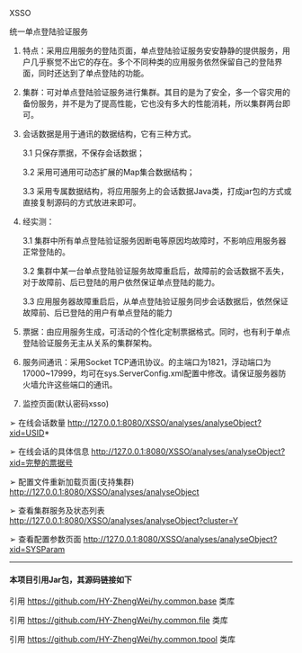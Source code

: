 XSSO

统一单点登陆验证服务



1. 特点：采用应用服务的登陆页面，单点登陆验证服务安安静静的提供服务，用户几乎察觉不出它的存在。多个不同种类的应用服务依然保留自己的登陆界面，同时还达到了单点登陆的功能。

2. 集群：可对单点登陆验证服务进行集群。其目的是为了安全，多一个容灾用的备份服务，并不是为了提高性能，它也没有多大的性能消耗，所以集群两台即可。

3. 会话数据是用于通讯的数据结构，它有三种方式。

   3.1 只保存票据，不保存会话数据；

   3.2 采用可通用可动态扩展的Map集合数据结构；

   3.3 采用专属数据结构，将应用服务上的会话数据Java类，打成jar包的方式或直接复制源码的方式放进来即可。


4. 经实测：

   3.1 集群中所有单点登陆验证服务因断电等原因均故障时，不影响应用服务器正常登陆的。

   3.2 集群中某一台单点登陆验证服务故障重启后，故障前的会话数据不丢失，对于故障前、后已登陆的用户依然保证单点登陆的能力。

   3.3 应用服务器故障重启后，从单点登陆验证服务同步会话数据后，依然保证故障前、后已登陆的用户有单点登陆的能力


5. 票据：由应用服务生成，可活动的个性化定制票据格式。同时，也有利于单点登陆验证服务无主从关系的集群架构。

6. 服务间通讯：采用Socket TCP通讯协议。的主端口为1821，浮动端口为17000~17999，均可在sys.ServerConfig.xml配置中修改。请保证服务器防火墙允许这些端口的通讯。

7. 监控页面(默认密码xsso)

➢ 在线会话数量 http://127.0.0.1:8080/XSSO/analyses/analyseObject?xid=USID*

➢ 在线会话的具体信息 http://127.0.0.1:8080/XSSO/analyses/analyseObject?xid=完整的票据号

➢ 配置文件重新加载页面(支持集群) http://127.0.0.1:8080/XSSO/analyses/analyseObject

➢ 查看集群服务及状态列表 http://127.0.0.1:8080/XSSO/analyses/analyseObject?cluster=Y

➢ 查看配置参数页面 http://127.0.0.1:8080/XSSO/analyses/analyseObject?xid=SYSParam



---
#### 本项目引用Jar包，其源码链接如下
引用 https://github.com/HY-ZhengWei/hy.common.base 类库

引用 https://github.com/HY-ZhengWei/hy.common.file 类库

引用 https://github.com/HY-ZhengWei/hy.common.tpool 类库